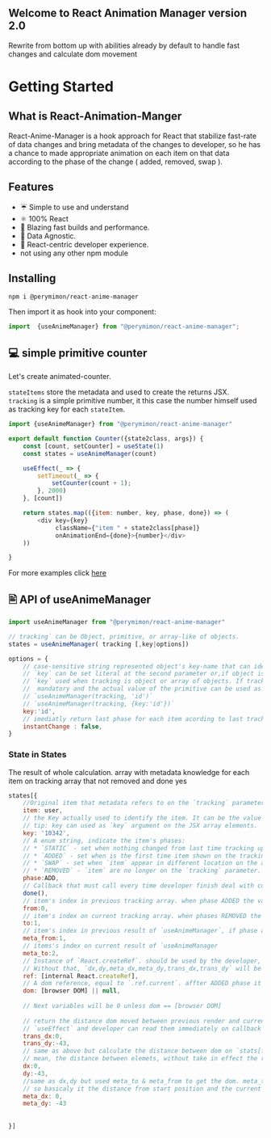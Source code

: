 ## Welcome to React Animation Manager version 2.0
Rewrite from bottom up with abilities already by default to handle fast changes and calculate dom movement

# Getting Started
## What is React-Animation-Manger
React-Anime-Manager is a hook approach for React that stabilize fast-rate of data changes and bring metadata of the changes to developer, so he has a chance to made appropriate animation on each item on that data according to the phase of the change ( added, removed, swap ).

## Features
* ☔ Simple to use and understand
* ⚛ 100% React
* 🚀 Blazing fast builds and performance.
* 🚚 Data Agnostic.
* 🥇 React-centric developer experience.
* not using any other npm module

## Installing
```cli
npm i @perymimon/react-anime-manager
```
Then import it as hook into your component:

```jsx
import  {useAnimeManager} from "@perymimon/react-anime-manager";
```

## 💻 simple primitive counter

Let's create animated-counter.

`stateItems` store the metadata and used to create the returns JSX.     
`tracking` is a simple primitive number, it this case the number himself used as tracking key for each `stateItem`.

```js codesandbox=animeManager
import {useAnimeManager} from "@perymimon/react-anime-manager"

export default function Counter({state2class, args}) {
    const [count, setCounter] = useState(1)
    const states = useAnimeManager(count)

    useEffect(_ => {
        setTimeout(_ => {
            setCounter(count + 1);
        }, 2000)
    }, [count])

    return states.map(({item: number, key, phase, done}) => (
        <div key={key}
             className={"item " + state2class[phase]}
             onAnimationEnd={done}>{number}</div>
    ))

}
```
For more examples click [here]()

##  🖹 API of useAnimeManager

```jsx
import useAnimeManager from "@perymimon/react-anime-manager"

// tracking` can be Object, primitive, or array-like of objects.
states = useAnimeManager( tracking [,key|options])

options = {
    // case-sensitive string represented object's key-name that can identify each item of the tracking array.
    // `key` can be set literal at the second parameter or,if object is provide, inside the object options.
    // `key` used when tracking is object or array of objects. If tracking is primitive that parameter is not
    //  mandatory and the actual value of the primitive can be used as the key.
    // `useAnimeManager(tracking, 'id')`
    // `useAnimeManager(tracking, {key:'id'})`
    key:'id',
    // imediatly return last phase for each item acording to last tracking compare, without waiting finish perviues phases animation
    instantChange : false,
}

```

### State in States
The result of whole calculation. array with metadata knowledge for each item on tracking array that not removed and done yes
```javascript
states[{
    //Original item that metadata refers to on the `tracking` parameter.
    item: user,
    // the Key actually used to identify the item. It can be the value of item[key] identifier or the item himself depending on the circumstances/
    // tip: key can used as `key` argument on the JSX array elements. 
    key: '10342',
    // A enum string, indicate the item's phases:
    // * `STATIC` - set when nothing changed from last time tracking update
    // * `ADDED` - set when is the first time item shown on the tracking parameters, after `done()` called the phase change to `STATIC`
    // * `SWAP` - set when `item` appear in different location on the array (e.g: moved from index 3 to index 4).  After calling `done()` the phase change to `STATIC`.
    // * `REMOVED` - `item` are no longer on the `tracking` parameter.  after `done()` it removed completely from metadata array    
    phase:ADD,
    // Callback that must call every time developer finish deal with current phase. so hook can be process to next phase.
    done(),
    // item's index in previous tracking array. when phase ADDED the value will be same as `.to`
    from:0,
    // item's index on current tracking array. when phases REMOVED the value will be same as `.from`
    to:1,
    // item's index in previous result of `useAnimeManager`, if phase are ADDED value will be the current index
    meta_from:1,
    // items's index on current result of `useAnimeManager
    meta_to:2,
    // Instance of `React.createRef`. should be used by the developer, and attached to jsx `.item`'s componenet genereted 
    // Without that, `dx,dy,meta_dx,meta_dy,trans_dx,trans_dy` will be `0` constantly.
    ref: [internal React.createRef],
    // A dom reference, equal to `.ref.current`. affter ADDED phase it should be exist contantyly 
    dom: [browser DOM] || null,
    
    // Next variables will be 0 unless dom == [browser DOM]
    
    // return the distance dom moved between previous render and current one. that variables updated after 
    // `useEffect` and developer can read them immediately on callback `oneffect(state)`
    trans_dx:0,
    trans_dy:-43,
    // same as above but calculate the distance between dom on `stats[from].dom` and `state[to].dom`
    // mean, the distance between elemets, without take in effect the real coordianation of current dom, unless it same as `to`
    dx:0,
    dy:-43,
    //same as dx,dy but used meta_to & meta_from to get the dom. meta_to is the current item index on the `useAnimeManager` result
    // so basicaly it the distance from start position and the current one of that item 
    meta_dx: 0,
    meta_dy: -43
    
    
}]
```
